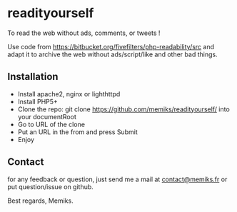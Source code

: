 readityourself
==============

To read the web without ads, comments, or tweets !

Use code from https://bitbucket.org/fivefilters/php-readability/src
and adapt it to archive the web without ads/script/like and other bad things.

Installation
------------

* Install apache2, nginx or lighthttpd
* Install PHP5+
* Clone the repo: git clone https://github.com/memiks/readityourself/ into your documentRoot
* Go to URL of the clone
* Put an URL in the from and press Submit
* Enjoy

Contact
-------

for any feedback or question, just send me a mail at contact@memiks.fr or put question/issue on github.

Best regards,
Memiks.
